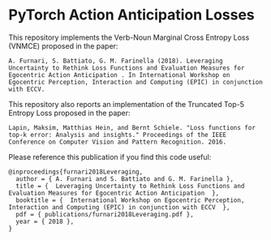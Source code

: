 # PyTorch Action Anticipation Losses
This repository implements the Verb-Noun Marginal Cross Entropy Loss (VNMCE) proposed in the paper:

`A. Furnari, S. Battiato, G. M. Farinella (2018). Leveraging Uncertainty to Rethink Loss Functions and Evaluation Measures for Egocentric Action Anticipation . In International Workshop on Egocentric Perception, Interaction and Computing (EPIC) in conjunction with ECCV.`

This repository also reports an implementation of the Truncated Top-5 Entropy Loss proposed in the paper:

`Lapin, Maksim, Matthias Hein, and Bernt Schiele. "Loss functions for top-k error: Analysis and insights." Proceedings of the IEEE Conference on Computer Vision and Pattern Recognition. 2016.`

Please reference this publication if you find this code useful:

```
@inproceedings{furnari2018Leveraging,
  author = { A. Furnari and S. Battiato and G. M. Farinella },
  title = {  Leveraging Uncertainty to Rethink Loss Functions and Evaluation Measures for Egocentric Action Anticipation  },
  booktitle = {  International Workshop on Egocentric Perception, Interaction and Computing (EPIC) in conjunction with ECCV  },
  pdf = { publications/furnari2018Leveraging.pdf },
  year = { 2018 },
}
```
